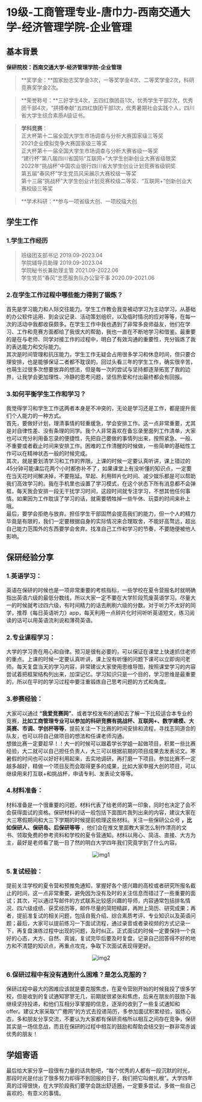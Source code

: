 <!-- 这篇文章加入了图床：https://zhuanlan.zhihu.com/p/417420813 -->
# 19级-工商管理专业-唐巾力-西南交通大学-经济管理学院-企业管理

## 基本背景
**保研院校：西南交通大学-经济管理学院-企业管理**

>**奖学金：**国家励志奖学金3次，一等奖学金4次、二等奖学金2次，科研竞赛奖学金2次。<br>


>**荣誉称号：**三好学生4次，五四红旗团员1次，优秀学生干部2次，优秀团干部4次，“拼搏奉献”五四红旗团干部1次，优秀暑期社会实践个人，四川省大学生综合素质A级证书。<br>


>**学科竞赛**：<br>
正大杯第十二届全国大学生市场调查与分析大赛国家级三等奖<br>
2021企业模拟竞争大赛国家级三等奖<br>
正大杯第十一届全国大学生市场调查与分析大赛省级一等奖<br>
“建行杯”第八届四川省国际“互联网+”大学生创新创业大赛省级银奖<br>
2022年“挑战杯”中国农业银行四川省大学生创业计划竞赛省级铜奖<br>
第五届“春风杯”学生党员风采展示大赛校级一等奖<br>
第十三届“挑战杯”大学生创业计划竞赛校级二等奖、“互联网+”创新创业大赛校级三等奖<br>


>**学术科研：**参与一项省级大创、一项校级大创<br>

## 学生工作

### **1.学生工作经历**<br>
>班级团支部书记          2019.09-2023.04<br>
学院辅导员助理          2019.09-2023.04<br>
学院秘书长兼助理主管      2021.09-2022.06<br>
学生党员“春风”志愿服务队办公室干事       2020.09-2021.06<br>

### **2.在学生工作过程中哪些能力得到了锻炼？**<br>
首先是学习能力和人际交往能力。学生工作教会我变被动学习为主动学习，从基础的办公软件运用、到会议记录、活动策划组织，以及临时情况的应对等等，在每一次的活动中我都收获颇多。在学生工作中我也遇到了非常多良师益友，他们在学习、工作和竞赛方面都给了我很大的帮助，我也一直在不断地学习和借鉴。最重要的是在与老师、同学对接工作的过程中，明白了有效沟通的重要性，充分锻炼了我的表达能力和交际能力。<br>
其次是时间管理和抗压能力。学生工作无疑会占用很多学习和休息时间，但只要合理安排，也是能够保证二者都不耽误的。回过头看三年的学生工作，确实很辛苦，也萌生过很多次想要放弃的想法，但是每一次的尝试与坚持都逐渐拓宽了我的边界，让我学会更加理性、冷静的思考问题，坚信热爱和付出最终都会有回报。

### **3.如何平衡学生工作和学习？**<br>
我觉得学习和学生工作这两者本身是不冲突的，无论是学习还是工作，都是提升我们个人能力的一种方式。<br>
首先，要做好计划，理清事情的轻重缓急，学会安排工作。这一点非常重要，尤其是对自律性差、没有条理的同学。我个人非常喜欢在备忘录里面列工作清单，大家也可以充分利用备忘录的便捷性，先把自己要做的事情列出来，按照紧急、一般、不重要或者截止时间来安排工作。困难的工作清醒的时候做，一些简单的基础性工作可以在精神状态一般的时候完成。<br>
其次，就是要划清学习和工作的界限。上课的时候一定要认真听讲，课上错过的45分钟可能课后花两个小时都弥补不了，如果课堂上有没听懂的知识点，一定要在当天花时间解决掉，不要拖延。早起、利用碎片化时间、减少娱乐都是可以帮助我们高效学习的。我在手机里也设置了学习模式，在这个状态下所有消息都不会弹框，每天我会安排一段无干扰学习时间，这段时间就专注学习，不想其他任何事情。如果因为工作耽误了学习的话，就需要牺牲掉一些午休、玩耍的时间来补上哦。<br>
最后，要学会拒绝与放弃。担任学生干部固然会提高我们的能力，但一个人的精力毕竟是有限的，我们一定要根据自身的实际情况来合理取舍，不能好高骛远，超出自己能力范围外的东西要学会舍弃。找准自己工作和学习的节奏，不要随便被他人影响。


## 保研经验分享
### 1.英语学习：
英语在保研的时候也是一项非常重要的考核指标，一些学校在夏令营报名时就明确指出英语六级的最低分数线，所以大家一定不要在大学阶段荒废英语学习。尽量大一的时候就考过四六级，有时间精力的话去刷刷六级的分数。对于听力不太好的同学，推荐《每日英语听力》app，每天利用一点碎片化时间听听英语短文，练习阅读的话可以用英语流利说和薄荷英语。

### 2.专业课程学习：
大学的学习贵在用心和自律。预习是很有必要的，可以保证在课堂上快速抓住老师的重点。上课的时候一定要认真听讲，课上没有听懂的问题下课可以立即询问老师。每天复盘当天的学习内容，非常建议大家使用思维导图，按照课堂学习的内容尝试着把框架结构列出来，加深记忆。学习知识只是一个目的，学习思维是最重要的，所以在平时的学习过程中要注重锻炼自己思考问题的方式和角度。

### 3.参赛经验：
大家可以通过 **“我爱竞赛网”**、或者学校发布的通知去了解一下比较适合本专业的竞赛，**比如工商管理专业可以参加的科研竞赛有挑战杯、互联网+、数学建模、大英赛、市调、学创杯等等**，提前关注一下比赛的时间安排和流程，寻找志同道合的队友，也可以将自己做项目的想法和任课老师沟通。<br>
想做比赛一定要趁早！！大一的时候可以跟着学长学姐一起做项目，积累一些比赛经验，大二就可以自己担任负责人，大三可以根据前期的项目成果去发表论文。寒暑假的时间也可以好好利用起来，去实地调研，再打磨一下项目。参加比赛不一定越多越好，精做一个项目反而会取得更多的成果，比如大家申报大创的项目，可以继续用来打互联+和挑战杯，申请专利、发表论文等等。<br>

### 4.材料准备：
材料准备是一个很重要的问题，材料代表了给老师的第一印象，同时也决定了会不会获得面试的资格。保研材料的话一般包括下面图片我列出来的内容，建议大家在大三寒假期间和大三下学期的时候提前梳理这些材料。关注一些保研公众号 **，比如保研人、保研岛、后保研等等** ，他们会在推文里面教大家怎么制作漂亮的文书、领取免费的参考资料和学校的夏令营通知。材料以用心、简洁、直接、大方为主，最好是老师看了能一目了然的明白大学四年我们究竟学到了什么内容。<br>
<div align=center>

![img1](https://sicnu-wiki-1302714559.cos.ap-nanjing.myqcloud.com/Img/19%E7%BA%A7-%E5%B7%A5%E5%95%86%E7%AE%A1%E7%90%86%E4%B8%93%E4%B8%9A-%E5%94%90%E5%B7%BE%E5%8A%9B1.jpg)
</div>

### 5.复试经验：
提前关注学校的夏令营和预推免通知，掌握好各个感兴趣的高校或者研究所报名截止的时间，这一点非常重要，避免因为没有及时的关注信息而错过了一些重要的面试；其次，可以通过写邮件的方式联系比较感兴趣的导师，内容通常包括排名情况、四六级成绩、获奖经历等，邮件尽量的简短精辟，再附上简历、研究成果；再者，提前准复试的相关问题，包括自我介绍、综合素质考评、专业知识以及英语问题；最后，大家可以提前练习一下面试流程，通过录音或者录视频的方式记录一下，再复盘演练过程中出现的问题，及时纠正。正式面试的时候一定要保持一个良好的心态，大方、自然、真诚，复试完毕后要及时复盘，记录自己回答得不好的地方和不清楚的知识点，再重点攻克，争取下次面试表现得更好。

<div align=center>

![img2](https://sicnu-wiki-1302714559.cos.ap-nanjing.myqcloud.com/Img/19%E7%BA%A7-%E5%B7%A5%E5%95%86%E7%AE%A1%E7%90%86%E4%B8%93%E4%B8%9A-%E5%94%90%E5%B7%BE%E5%8A%9B2.jpg)
</div>

### 6.保研过程中有没有遇到什么困难？是怎么克服的？
保研过程中最大的困难应该就是要克服焦虑，在夏令营刚开始的时候我投了很多学校，但是收到的复试通知寥寥无几，前期就很紧张和焦虑，后来在朋友的鼓励下我继续坚持投递，和他们互相分享掌握的信息，逐渐的收到了一些复试通知和offer。建议大家采取“广撒网”的方式去投递简历，多参加面试积累经验，锻炼心态，多和朋友分享交流，不要认为大家都有保研资格所以相互之间存在竞争，保研其实是一场信息战，而且在保研的过程中相互的鼓励和帮助会结交到一群非常赤诚优秀的朋友！

## 学姐寄语
最后给大家分享一段很有力量的话共勉吧，“每个优秀的人都有一段沉默的时光，那段时光是付出了很多努力却得不到回报的日子，我们把它叫做扎根”。大学四年真的过得很快，在大学阶段我们要学会跳出舒适圈，一定要多尝试，多做一些自己喜欢的、有意义的事情。
